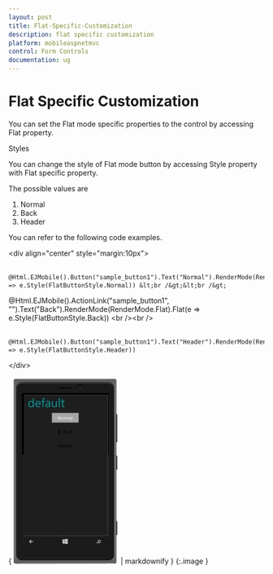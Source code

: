 ```yaml
---
layout: post
title: Flat-Specific-Customization
description: flat specific customization
platform: mobileaspnetmvc
control: Form Controls
documentation: ug
---
```


# Flat Specific Customization

You can set the Flat mode specific properties to the control by accessing Flat property.

Styles

You can change the style of Flat mode button by accessing Style property with Flat specific property. 

The possible values are

1. Normal
2. Back
3. Header

You can refer to the following code examples.



&lt;div align="center" style="margin:10px"&gt;

            @Html.EJMobile().Button("sample_button1").Text("Normal").RenderMode(RenderMode.Flat).Flat(e => e.Style(FlatButtonStyle.Normal)) &lt;br /&gt;&lt;br /&gt;



@Html.EJMobile().ActionLink("sample_button1", "").Text("Back").RenderMode(RenderMode.Flat).Flat(e => e.Style(FlatButtonStyle.Back)) &lt;br /&gt;&lt;br /&gt;

      @Html.EJMobile().Button("sample_button1").Text("Header").RenderMode(RenderMode.Flat).Flat(e => e.Style(FlatButtonStyle.Header))

&lt;/div&gt;





{ ![C:/Users/deepal/AppData/Local/Temp/SNAGHTML2ab540a8.PNG](Flat-Specific-Customization_images/Flat-Specific-Customization_img1.png) | markdownify }
{:.image }


